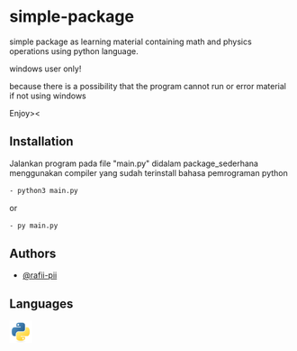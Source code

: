 
# simple-package

simple package as learning material containing math and physics operations using python language.

windows user only!

because there is a possibility that the program cannot run or error material if not using windows

Enjoy><

## Installation

Jalankan program pada file "main.py" didalam package_sederhana menggunakan compiler yang sudah terinstall bahasa pemrograman python
```bash
- python3 main.py
```
or
```bash
- py main.py
```

## Authors

- [@rafii-pii](https://github.com/rafii-pi)


## Languages
<p <a href="https://www.python.org" target="_blank" rel="noreferrer"> <img src="https://raw.githubusercontent.com/devicons/devicon/master/icons/python/python-original.svg" alt="python" width="40" height="40"/> </a> </p>

